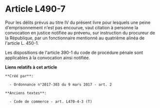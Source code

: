 # Article L490-7

Pour les délits prévus au titre IV du présent livre pour lesquels une peine d'emprisonnement n'est pas encourue, vaut
citation à personne la convocation en justice notifiée au prévenu, sur instruction du procureur de la République, par un
fonctionnaire mentionné au quatrième alinéa de l'article L. 450-1. 

Les dispositions de l'article 390-1 du code de procédure pénale sont applicables à la convocation ainsi notifiée.

**Liens relatifs à cet article**

	**Créé par**:

	  - Ordonnance n°2017-303 du 9 mars 2017 - art. 2

	**Anciens textes**:

	  - Code de commerce - art. L470-4-3 (T)
